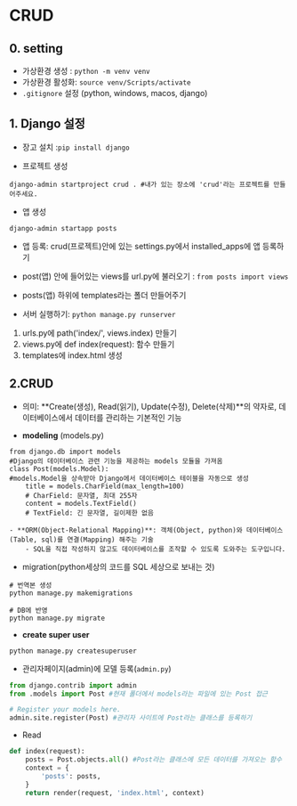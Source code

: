 # CRUD

## 0. setting
- 가상환경 생성 : `python -m venv venv`
- 가상환경 활성화: `source venv/Scripts/activate`
- `.gitignore` 설정 (python, windows, macos, django)

## 1. Django 설정
- 장고 설치 :`pip install django`

- 프로젝트 생성
```shell
django-admin startproject crud . #내가 있는 장소에 'crud'라는 프로젝트를 만들어주세요.
```
- 앱 생성
```shell
django-admin startapp posts
```

- 앱 등록: crud(프로젝트)안에 있는 settings.py에서 installed_apps에 앱 등록하기

- post(앱) 안에 들어있는 views를 url.py에 불러오기 : `from posts import views`

- posts(앱) 하위에 templates라는 폴더 만들어주기

- 서버 실행하기: `python manage.py runserver`

1. urls.py에 path('index/', views.index) 만들기
2. views.py에 def index(request): 함수 만들기
3. templates에 index.html 생성

## 2.CRUD
- 의미: **Create(생성), Read(읽기), Update(수정), Delete(삭제)**의 약자로, 데이터베이스에서 데이터를 관리하는 기본적인 기능

- **modeling** (models.py)
```shell
from django.db import models
#Django의 데이터베이스 관련 기능을 제공하는 models 모듈을 가져옴
class Post(models.Model): 
#models.Model을 상속받아 Django에서 데이터베이스 테이블을 자동으로 생성
    title = models.CharField(max_length=100) 
    # CharField: 문자열, 최대 255자
    content = models.TextField()
    # TextField: 긴 문자열, 길이제한 없음
```

    - **ORM(Object-Relational Mapping)**: 객체(Object, python)와 데이터베이스(Table, sql)를 연결(Mapping) 해주는 기술
        - SQL을 직접 작성하지 않고도 데이터베이스를 조작할 수 있도록 도와주는 도구입니다.

- migration(python세상의 코드를 SQL 세상으로 보내는 것)
```shell
# 번역본 생성
python manage.py makemigrations
```
```shell
# DB에 반영
python manage.py migrate
```

- **create super user**
```shell
python manage.py createsuperuser
```

- 관리자페이지(admin)에 모델 등록(`admin.py`)
```python
from django.contrib import admin
from .models import Post #현재 폴더에서 models라는 파일에 있는 Post 접근

# Register your models here.
admin.site.register(Post) #관리자 사이트에 Post라는 클래스를 등록하기
```

- Read
```python
def index(request):
    posts = Post.objects.all() #Post라는 클래스에 모든 데이터를 가져오는 함수
    context = {
        'posts': posts,
    }
    return render(request, 'index.html', context)
```